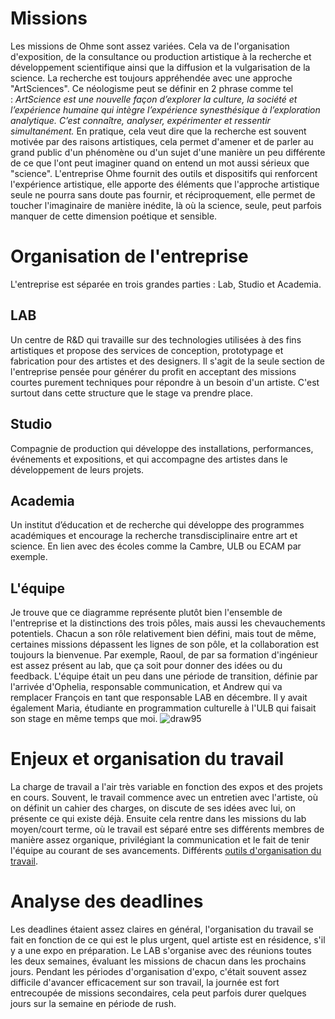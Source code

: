 # Missions
Les missions de Ohme sont assez variées. Cela va de l'organisation d'exposition, de la consultance ou production artistique à la recherche et développement scientifique ainsi que la diffusion et la vulgarisation de la science. La recherche est toujours appréhendée avec une approche "ArtSciences". Ce néologisme peut se définir en 2 phrase comme tel : _ArtScience est une nouvelle façon d’explorer la culture, la société et l’expérience humaine qui intègre l’expérience synesthésique à l’exploration analytique. C’est connaître, analyser, expérimenter et ressentir simultanément._ En pratique, cela veut dire que la recherche est souvent motivée par des raisons artistiques, cela permet d'amener et de parler au grand public d'un phénomène ou d'un sujet d'une manière un peu différente de ce que l'ont peut imaginer quand on entend un mot aussi sérieux que "science". 
L'entreprise Ohme fournit des outils et dispositifs qui renforcent l'expérience artistique, elle apporte des éléments que l'approche artistique seule ne pourra sans doute pas fournir, et réciproquement, elle permet de toucher l'imaginaire de manière inédite, là où la science, seule, peut parfois manquer de cette dimension poétique et sensible.

# Organisation de l'entreprise
L'entreprise est séparée en trois grandes parties : Lab, Studio et Academia. 
## LAB
Un centre de R&D qui travaille sur des technologies utilisées à des fins artistiques et propose des services de conception, prototypage et fabrication pour des artistes et des designers. Il s'agit de la seule section de l'entreprise pensée pour générer du profit en acceptant des missions courtes purement techniques pour répondre à un besoin d'un artiste. C'est surtout dans cette structure que le stage va prendre place. 

## Studio
Compagnie de production qui développe des installations, performances, événements et expositions, et qui accompagne des artistes dans le développement de leurs projets.

## Academia
Un institut d’éducation et de recherche qui développe des programmes académiques et encourage la recherche transdisciplinaire entre art et science. En lien avec des écoles comme la Cambre, ULB ou ECAM par exemple. 

## L'équipe
Je trouve que ce diagramme représente plutôt bien l'ensemble de l'entreprise et la distinctions des trois pôles, mais aussi les chevauchements potentiels. Chacun a son rôle relativement bien défini, mais tout de même, certaines missions dépassent les lignes de son pôle, et la collaboration est toujours la bienvenue. Par exemple, Raoul, de par sa formation d'ingénieur est assez présent au lab, que ça soit pour donner des idées ou du feedback.
L'équipe était un peu dans une période de transition, définie par l'arrivée d'Ophelia, responsable communication, et Andrew qui va remplacer François en tant que responsable LAB en décembre. Il y avait également Maria, étudiante en programmation culturelle à l'ULB qui faisait son stage en même temps que moi. 
![draw95](screenshot%202024-11-16%20à%2011.12.18.png)

# Enjeux et organisation du travail
La charge de travail a l'air très variable en fonction des expos et des projets en cours. Souvent, le travail commence avec un entretien avec l'artiste, où on définit un cahier des charges, on discute de ses idées avec lui, on présente ce qui existe déjà. Ensuite cela rentre dans les missions du lab moyen/court terme, où le travail est séparé entre ses différents membres de manière assez organique, privilégiant la communication et le fait de tenir l'équipe au courant de ses avancements. 
Différents [outils d'organisation du travail](Présentation%20outils.md#section=Réunion%20du%20lundi). 

# Analyse des deadlines
Les deadlines étaient assez claires en général, l'organisation du travail se fait en fonction de ce qui est le plus urgent, quel artiste est en résidence, s'il y a une expo en préparation. Le LAB s'organise avec des réunions toutes les deux semaines, évaluant les missions de chacun dans les prochains jours. Pendant les périodes d'organisation d'expo, c'était souvent assez difficile d'avancer efficacement sur son travail, la journée est fort entrecoupée de missions secondaires, cela peut parfois durer quelques jours sur la semaine en période de rush. 
